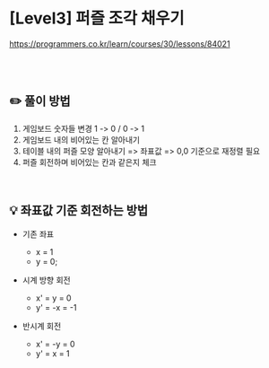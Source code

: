 #  [Level3] 퍼즐 조각 채우기

https://programmers.co.kr/learn/courses/30/lessons/84021

</br></br>

## ✏️ 풀이 방법

1. 게임보드 숫자들 변경 1 -> 0 / 0 -> 1
2. 게임보드 내의 비어있는 칸 알아내기
3. 테이블 내의 퍼즐 모양 알아내기 => 좌표값 => 0,0 기준으로 재정렬 필요
4. 퍼즐 회전하며 비어있는 칸과 같은지 체크

</br>

## 💡 좌표값 기준 회전하는 방법
- 기존 좌표
  - x = 1
  - y = 0;


- 시계 방향 회전
  - x' = y = 0
  - y' = -x = -1


- 반시계 회전
  - x' = -y = 0
  - y' = x = 1
<br/>
 
                 

